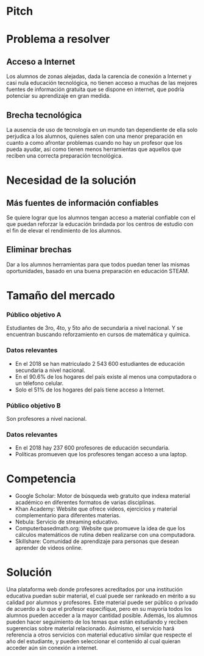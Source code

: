 # Pitch

# Problema a resolver

## Acceso a Internet

Los alumnos de zonas alejadas, dada la carencia de conexión a Internet y casi nula educación tecnológica, no tienen acceso a muchas de las mejores fuentes de información gratuita que se dispone en internet, que podría potenciar su aprendizaje en gran medida.

## Brecha tecnológica

La ausencia de uso de tecnología en un mundo tan dependiente de ella solo perjudica a los alumnos, quienes salen con una menor preparación en cuanto a como afrontar problemas cuando no hay un profesor que los pueda ayudar, así como tienen menos herramientas que aquellos que reciben una correcta preparación tecnológica.

# Necesidad de la solución

## Más fuentes de información confiables
Se quiere lograr que los alumnos tengan acceso a material confiable con el que puedan reforzar la educación brindada por los centros de estudio con el fin de elevar el rendimiento de los alumnos.

## Eliminar brechas
Dar a los alumnos herramientas para que todos puedan tener las mismas oportunidades, basado en una buena preparación en educación STEAM.

# Tamaño del mercado

### Público objetivo A

Estudiantes de 3ro, 4to, y 5to año de secundaria a nivel nacional. Y se encuentran buscando reforzamiento en cursos de matemática y química.

### Datos relevantes 

 - En el 2018 se han matriculado 2 543 600 estudiantes de educación secundaria a nivel nacional. 
 - En el 90.6% de los hogares del país existe al menos una computadora o un télefono celular.
 - Solo el 51% de los hogares del país tiene acceso a Internet.
  
### Público objetivo B

Son profesores a nivel nacional. 

### Datos relevantes 

 - En el 2018 hay 237 600 profesores de educación secundaria.
 - Políticas promueven que los profesores tengan acceso a una laptop.
 
# Competencia

- Google Scholar: Motor de búsqueda web gratuito que indexa material académico en diferentes formatos de varias disciplinas.
- Khan Academy: Website que ofrece videos, ejercicios y material complementario para diferentes materias.
- Nebula: Servicio de streaming educativo.
- Computerbasedmath.org: Website que promueve la idea de que los cálculos matemáticos de rutina deben realizarse con una computadora.
- Skillshare: Comunidad de aprendizaje para personas que desean aprender de videos online.
 
# Solución

Una plataforma web donde profesores acreditados por una institución educativa puedan subir material, el cual puede ser rankeado en mérito a su calidad por alumnos y profesores. Este material puede ser público o privado de acuerdo a lo que el profesor especifíque, pero en su mayoría todos los alumnos pueden acceder a la mayor cantidad posible. Además, los alumnos pueden hacer seguimiento de los temas que están estudiando y reciben sugerencias sobre material relacionado. Asimismo, el servicio hará referencia a otros servicios con material educativo similar que respecte el año del estudiante, y pueden seleccionar el contenido al cual quieran acceder aún sin conexión a internet.

